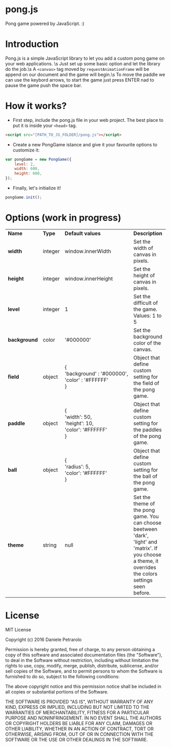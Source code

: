 pong.js
==============
Pong game powered by JavaScript. :)



Introduction
=============
Pong.js is a simple JavaScript library to let you add a custom pong game on your web applications. \s
Just set up some basic option and let the library do the job.\s
A ``<canvas>`` tag moved by ``requestAnimationFrame`` will be append on our document and the game will begin.\s
To move the paddle we can use the keybord arrows, to start the game just press ENTER nad to pause the game push the space bar.



How it works?
=============
- First step, include the pong.js file in your web project. The best place to put it is inside your ``<head>`` tag.
```html
<script src="[PATH_TO_JS_FOLDER]/pong.js"></script>
```
- Create a new PongGame istance and give it your favourite options to customize it:
```javascript
var pongGame = new PongGame({
	level: 2,
   	width: 600,
	height: 600,
});
```
- Finally, let's initialize it!
```javascript
pongGame.init();
```



Options (work in progress)
==========
<table>
					<tr>
						<td><strong>Name</strong></td>
						<td><strong>Type</strong></td>
						<td width="200"><strong>Default values</strong></td>
						<td><strong>Description</strong></td>
					</tr>
					<tr>
						<td><strong>width</strong></td>
						<td>integer</td>
						<td>window.innerWidth</td>
						<td>Set the width of canvas in pixels.</td>
					</tr>
					<tr>
						<td><strong>height</strong></td>
						<td>integer</td>
						<td>window.innerHeight</td>
						<td>Set the height of canvas in pixels.</td>
					</tr>
					<tr>
						<td><strong>level</strong></td>
						<td>integer</td>
						<td>1</td>
						<td>Set the difficult of the game. Values: 1 to 5</td>
					</tr>
					<tr>
						<td><strong>background</strong></td>
						<td>color</td>
						<td>'#000000'</td>
						<td>Set the background color of the canvas.</td>
					</tr>
					<tr>
						<td><strong>field</strong></td>
						<td>object</td>
						<td>{<br />'background' : '#000000',<br />'color' : '#FFFFFF'<br />}</td>
						<td>Object that define custom setting for the field of the pong game.</td>
					</tr>
					<tr>
						<td><strong>paddle</strong></td>
						<td>object</td>
						<td>{ <br />'width': 50, <br />'height': 10, <br />'color': '#FFFFFF' <br />}</td>
						<td>Object that define custom setting for the paddles of the pong game.</td>
					</tr>
					<tr>
						<td><strong>ball</strong></td>
						<td>object</td>
						<td>{<br /> 'radius': 5,<br /> 'color': '#FFFFFF' <br />}</td>
						<td>Object that define custom setting for the ball of the pong game.</td>
					</tr>
					<tr>
						<td><strong>theme</strong></td>
						<td>string</td>
						<td>null</td>
						<td>Set the theme of the pong game. You can choose beetween 'dark', 'light' and 'matrix'. If you choose a theme, it overrides the colors settings seen before.</td>
					</tr>
				</table>
				
				

License
=============
MIT License

Copyright (c) 2016 Daniele Petrarolo

Permission is hereby granted, free of charge, to any person obtaining a copy
of this software and associated documentation files (the "Software"), to deal
in the Software without restriction, including without limitation the rights
to use, copy, modify, merge, publish, distribute, sublicense, and/or sell
copies of the Software, and to permit persons to whom the Software is
furnished to do so, subject to the following conditions:

The above copyright notice and this permission notice shall be included in all
copies or substantial portions of the Software.

THE SOFTWARE IS PROVIDED "AS IS", WITHOUT WARRANTY OF ANY KIND, EXPRESS OR
IMPLIED, INCLUDING BUT NOT LIMITED TO THE WARRANTIES OF MERCHANTABILITY,
FITNESS FOR A PARTICULAR PURPOSE AND NONINFRINGEMENT. IN NO EVENT SHALL THE
AUTHORS OR COPYRIGHT HOLDERS BE LIABLE FOR ANY CLAIM, DAMAGES OR OTHER
LIABILITY, WHETHER IN AN ACTION OF CONTRACT, TORT OR OTHERWISE, ARISING FROM,
OUT OF OR IN CONNECTION WITH THE SOFTWARE OR THE USE OR OTHER DEALINGS IN THE
SOFTWARE.

